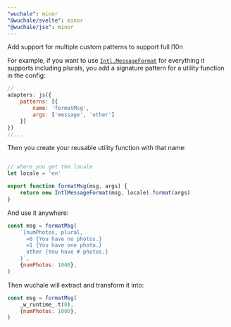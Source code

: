 ```yaml
---
"wuchale": minor
"@wuchale/svelte": minor
"@wuchale/jsx": minor
---
```


Add support for multiple custom patterns to support full l10n

For example, if you want to use [`Intl.MessageFormat`](https://formatjs.github.io/docs/intl-messageformat/) for everything it supports including plurals, you add a signature pattern for a utility function in the config:

```js
// ...
adapters: js({
    patterns: [{
        name: 'formatMsg',
        args: ['message', 'other']
    }]
})
//...
```

Then you create your reusable utility function with that name:

```js

// where you get the locale
let locale = 'en'

export function formatMsg(msg, args) {
    return new IntlMessageFormat(msg, locale).format(args)
}
```

And use it anywhere:

```js
const msg = formatMsg(
    `{numPhotos, plural,
      =0 {You have no photos.}
      =1 {You have one photo.}
      other {You have # photos.}
    }`,
    {numPhotos: 1000},
)
```

Then wuchale will extract and transform it into:

```js
const msg = formatMsg(
    _w_runtime_.t(0),
    {numPhotos: 1000},
)
```
